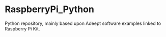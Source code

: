 # RaspberryPi_Python
Python repository, mainly based upon Adeept software examples linked to Raspberry Pi Kit.
